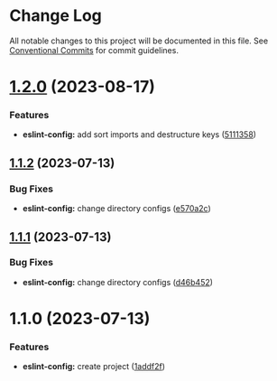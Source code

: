 # Change Log

All notable changes to this project will be documented in this file.
See [Conventional Commits](https://conventionalcommits.org) for commit guidelines.

# [1.2.0](https://github.com/rcasachi/venus/compare/@venusui/eslint-config@1.1.2...@venusui/eslint-config@1.2.0) (2023-08-17)

### Features

- **eslint-config:** add sort imports and destructure keys ([5111358](https://github.com/rcasachi/venus/commit/5111358bd62edeb3dcc83f89b7a155389c753078))

## [1.1.2](https://github.com/rcasachi/venus/compare/@venusui/eslint-config@1.1.1...@venusui/eslint-config@1.1.2) (2023-07-13)

### Bug Fixes

- **eslint-config:** change directory configs ([e570a2c](https://github.com/rcasachi/venus/commit/e570a2c730de9f53c55d129cf970a3542ca8a03c))

## [1.1.1](https://github.com/rcasachi/venus/compare/@venusui/eslint-config@1.1.0...@venusui/eslint-config@1.1.1) (2023-07-13)

### Bug Fixes

- **eslint-config:** change directory configs ([d46b452](https://github.com/rcasachi/venus/commit/d46b4529fba237e95e0516aaf6c6d41a0ad8b3c2))

# 1.1.0 (2023-07-13)

### Features

- **eslint-config:** create project ([1addf2f](https://github.com/rcasachi/venus/commit/1addf2f3d250a49551710b7b267958e17d4557cf))
